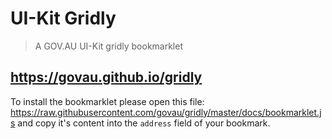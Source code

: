 UI-Kit Gridly
=============

> A GOV.AU UI-Kit gridly bookmarklet

## https://govau.github.io/gridly

To install the bookmarklet please open this file:
https://raw.githubusercontent.com/govau/gridly/master/docs/bookmarklet.js
and copy it's content into the `address` field of your bookmark.
